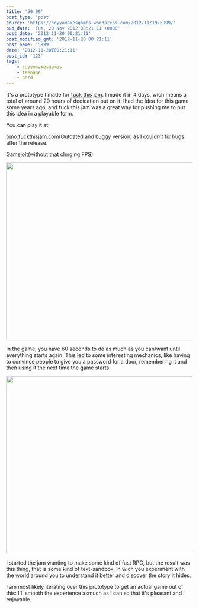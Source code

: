```yaml
---
title: '59:99'
post_type: 'post'
source: 'https://soyyomakesgames.wordpress.com/2012/11/19/5999/'
pub_date: 'Tue, 20 Nov 2012 00:21:11 +0000'
post_date: '2012-11-20 00:21:11'
post_modified_gmt: '2012-11-20 00:21:11'
post_name: '5999'
date: '2012-11-20T00:21:11'
post_id: '123'
tags:
    - soyyomakesgames
    - teenage
    - nerd
---
```

It's a prototype I made for <a href="http://fuckthisjam.com" target="_blank">fuck this jam</a>. I made it in 4 days, wich means a total of around 20 hours of dedication put on it. Ihad the Idea for this game some years ago, and fuck this jam was a great way for pushing me to put this idea in a playable form.

You can play it at:

<a href="http://bmo.fuckthisjam.com/submissions/18-59-99" target="_blank">bmo.fuckthisjam.com</a>(Outdated and buggy version, as I couldn't fix bugs after the release.

<a href="http://gamejolt.com/games/other/59-99/10688/" target="_blank">Gamejolt</a>(without that chnging FPS)

<a href="http://images.cdn.gamejolt.com/games/10688/screenshots/10688_17650.jpg"><img class="aligncenter" alt="" src="http://images.cdn.gamejolt.com/games/10688/screenshots/10688_17650.jpg" height="480" width="640" /></a>
<p style="text-align:left;">In the game, you have 60 seconds to do as much as you can/want until everything starts again. This led to some interesting mechanics, like having to convince people to give you a password for a door, remembering it and then using it the next time the game starts.</p>
<p style="text-align:left;"><a href="http://images.cdn.gamejolt.com/games/10688/screenshots/10688_17651.jpg"><img class="aligncenter" alt="" src="http://images.cdn.gamejolt.com/games/10688/screenshots/10688_17651.jpg" height="481" width="641" /></a></p>
<p style="text-align:left;"></p>
<p style="text-align:left;">I started the jam wanting to make some kind of fast RPG, but the result was this thing, that is some kind of text-sandbox, in wich you experiment with the world around you to understand it better and discover the story it hides.</p>
<p style="text-align:left;">I am most likely iterating over this prototype to get an actual game out of this: I'll smooth the experience asmuch as I can so that it's pleasant and enjoyable.</p>
<p style="text-align:left;"></p>